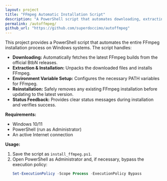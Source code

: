 ```yaml
---
layout: project
title: "FFmpeg Automatic Installation Script"
description: "A PowerShell script that automates downloading, extracting, and installing FFmpeg on Windows, including environment variable setup and safe reinstallation."
permalink: /autoffmpeg/
github_url: "https://github.com/superdoccimo/autoffmpeg"
---
```


This project provides a PowerShell script that automates the entire FFmpeg installation process on Windows systems. The script handles:

- **Downloading:** Automatically fetches the latest FFmpeg builds from the official BtbN releases.
- **Extraction & Installation:** Unpacks the downloaded files and installs FFmpeg.
- **Environment Variable Setup:** Configures the necessary PATH variables for FFmpeg.
- **Reinstallation:** Safely removes any existing FFmpeg installation before updating to the latest version.
- **Status Feedback:** Provides clear status messages during installation and verifies success.

**Requirements:**

- Windows 10/11
- PowerShell (run as Administrator)
- An active Internet connection

**Usage:**

1. Save the script as `install_ffmpeg.ps1`.
2. Open PowerShell as Administrator and, if necessary, bypass the execution policy:
   ```powershell
   Set-ExecutionPolicy -Scope Process -ExecutionPolicy Bypass
